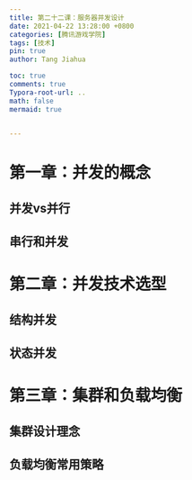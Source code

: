 ```yaml
---
title: 第二十二课：服务器并发设计
date: 2021-04-22 13:28:00 +0800
categories: [腾讯游戏学院]
tags: [技术]
pin: true
author: Tang Jiahua

toc: true
comments: true
Typora-root-url: ..
math: false
mermaid: true


---
```


# 第一章：并发的概念

## 并发vs并行

## 串行和并发

# 第二章：并发技术选型

## 结构并发

## 状态并发

# 第三章：集群和负载均衡

## 集群设计理念

## 负载均衡常用策略